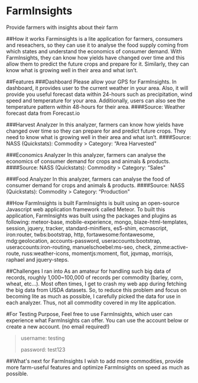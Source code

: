 # FarmInsights
Provide farmers with insights about their farm

##How it works
Farminsights is a lite application for farmers, consumers and reseachers, so they can use it to analyse the food supply coming from which states and understand the economics of consumer demand. With FarmInsights, they can know how yields have changed over time and this allow them to predict the future crops and prepare for it. Similarly, they can know what is growing well in their area and what isn’t.

##Features
###Dashboard
Please allow your GPS for FarmInsights. In dashboard, it provides user to the current weather in your area. Also, it will provide you useful forecast data within 24-hours such as precipitation, wind speed and temperature for your area. Additionally, users can also see the temperature pattern within 48-hours for their area.
####Source:
Weather forecast data from Forecast.io

###Harvest Analyzer
In this analyzer, farmers can know how yields have changed over time so they can prepare for and predict future crops. They need to know what is growing well in their area and what isn’t.
####Source:
NASS (Quickstats): Commodity > Category: “Area Harvested"

###Economics Analyzer
In this analyzer, farmers can analyse the economics of consumer demand for crops and animals & products.
####Source:
NASS (Quickstats): Commodity > Category: “Sales"

###Food Analyzer
In this analyzer, farmers can analyse the food of consumer demand for crops and animals & products.
####Source:
NASS (Quickstats): Commodity > Category: “Production"

##How FarmInsights is built
FarmInsights is built using an open-source Javascript web application framework called Meteor. To built this application, FarmInsights was built using the packages and plugins as following:
meteor-base, mobile-experience, mongo, blaze-html-templates, session, jquery, tracker, standard-minifiers, es5-shim, ecmascript, iron:router, twbs:bootstrap, http, fortawesome:fontawesome, mdg:geolocation, accounts-password, useraccounts:bootstrap, useraccounts:iron-routing, manuelschoebel:ms-seo, check, zimme:active-route, russ:weather-icons, momentjs:moment, flot, jqvmap, morrisjs, raphael and jquery-steps.

##Challenges I ran into
As an amateur for handling such big data of records, roughly 1,000~100,000 of records per commodity (barley, corn, wheat, etc…). Most often times, I get to crash my web app during fetching the big data from USDA datasets. So, to reduce this problem and focus on  becoming lite as much as possible, I carefully picked the data for use in each analyzer. Thus, not all commodity covered in my lite application.

#For Testing Purpose,
Feel free to use FarmInsights, which user can experience what FarmInsights can offer. You can use the account below or create a new account. (no email required!)
>
>username: testing
>
>password: test123
>

##What's next for FarmInsights
I wish to add more commodities, provide more farm-useful features and optimize FarmInsights on speed as much as possible.